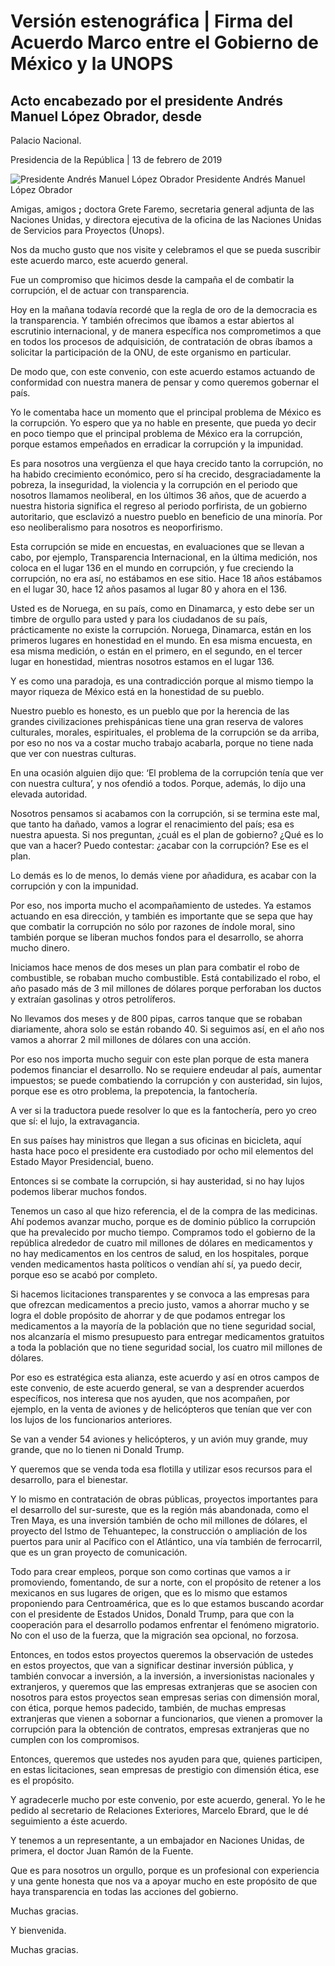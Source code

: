 #  Versión estenográfica | Firma del Acuerdo Marco entre el Gobierno de México y la UNOPS 

##  Acto encabezado por el presidente Andrés Manuel López Obrador, desde
Palacio Nacional.

Presidencia de la República | 13 de febrero de 2019 

![Presidente Andrés Manuel López
Obrador](https://www.gob.mx/cms/uploads/article/main_image/77392/acuerdo_onu_130219_04.jpeg)
Presidente Andrés Manuel López Obrador

Amigas, amigos **;** doctora Grete Faremo, secretaria general adjunta de las
Naciones Unidas, y directora ejecutiva de la oficina de las Naciones Unidas de
Servicios para Proyectos (Unops).

Nos da mucho gusto que nos visite y celebramos el que se pueda suscribir este
acuerdo marco, este acuerdo general.

Fue un compromiso que hicimos desde la campaña el de combatir la corrupción,
el de actuar con transparencia.

Hoy en la mañana todavía recordé que la regla de oro de la democracia es la
transparencia. Y también ofrecimos que íbamos a estar abiertos al escrutinio
internacional, y de manera específica nos comprometimos a que en todos los
procesos de adquisición, de contratación de obras íbamos a solicitar la
participación de la ONU, de este organismo en particular.

De modo que, con este convenio, con este acuerdo estamos actuando de
conformidad con nuestra manera de pensar y como queremos gobernar el país.

Yo le comentaba hace un momento que el principal problema de México es la
corrupción. Yo espero que ya no hable en presente, que pueda yo decir en poco
tiempo que el principal problema de México era la corrupción, porque estamos
empeñados en erradicar la corrupción y la impunidad.

Es para nosotros una vergüenza el que haya crecido tanto la corrupción, no ha
habido crecimiento económico, pero sí ha crecido, desgraciadamente la pobreza,
la inseguridad, la violencia y la corrupción en el periodo que nosotros
llamamos neoliberal, en los últimos 36 años, que de acuerdo a nuestra historia
significa el regreso al periodo porfirista, de un gobierno autoritario, que
esclavizó a nuestro pueblo en beneficio de una minoría. Por eso neoliberalismo
para nosotros es neoporfirismo.

Esta corrupción se mide en encuestas, en evaluaciones que se llevan a cabo,
por ejemplo, Transparencia Internacional, en la última medición, nos coloca en
el lugar 136 en el mundo en corrupción, y fue creciendo la corrupción, no era
así, no estábamos en ese sitio. Hace 18 años estábamos en el lugar 30, hace 12
años pasamos al lugar 80 y ahora en el 136.

Usted es de Noruega, en su país, como en Dinamarca, y esto debe ser un timbre
de orgullo para usted y para los ciudadanos de su país, prácticamente no
existe la corrupción. Noruega, Dinamarca, están en los primeros lugares en
honestidad en el mundo. En esa misma encuesta, en esa misma medición, o están
en el primero, en el segundo, en el tercer lugar en honestidad, mientras
nosotros estamos en el lugar 136.

Y es como una paradoja, es una contradicción porque al mismo tiempo la mayor
riqueza de México está en la honestidad de su pueblo.

Nuestro pueblo es honesto, es un pueblo que por la herencia de las grandes
civilizaciones prehispánicas tiene una gran reserva de valores culturales,
morales, espirituales, el problema de la corrupción se da arriba, por eso no
nos va a costar mucho trabajo acabarla, porque no tiene nada que ver con
nuestras culturas.

En una ocasión alguien dijo que: ‘El problema de la corrupción tenía que ver
con nuestra cultura’, y nos ofendió a todos. Porque, además, lo dijo una
elevada autoridad.

Nosotros pensamos si acabamos con la corrupción, si se termina este mal, que
tanto ha dañado, vamos a lograr el renacimiento del país; esa es nuestra
apuesta. Si nos preguntan, ¿cuál es el plan de gobierno? ¿Qué es lo que van a
hacer? Puedo contestar: ¿acabar con la corrupción? Ese es el plan.

Lo demás es lo de menos, lo demás viene por añadidura, es acabar con la
corrupción y con la impunidad.

Por eso, nos importa mucho el acompañamiento de ustedes. Ya estamos actuando
en esa dirección, y también es importante que se sepa que hay que combatir la
corrupción no sólo por razones de índole moral, sino también porque se liberan
muchos fondos para el desarrollo, se ahorra mucho dinero.

Iniciamos hace menos de dos meses un plan para combatir el robo de
combustible, se robaban mucho combustible. Está contabilizado el robo, el año
pasado más de 3 mil millones de dólares porque perforaban los ductos y
extraían gasolinas y otros petrolíferos.

No llevamos dos meses y de 800 pipas, carros tanque que se robaban
diariamente, ahora solo se están robando 40. Si seguimos así, en el año nos
vamos a ahorrar 2 mil millones de dólares con una acción.

Por eso nos importa mucho seguir con este plan porque de esta manera podemos
financiar el desarrollo. No se requiere endeudar al país, aumentar impuestos;
se puede combatiendo la corrupción y con austeridad, sin lujos, porque ese es
otro problema, la prepotencia, la fantochería.

A ver si la traductora puede resolver lo que es la fantochería, pero yo creo
que sí: el lujo, la extravagancia.

En sus países hay ministros que llegan a sus oficinas en bicicleta, aquí hasta
hace poco el presidente era custodiado por ocho mil elementos del Estado Mayor
Presidencial, bueno.

Entonces si se combate la corrupción, si hay austeridad, si no hay lujos
podemos liberar muchos fondos.

Tenemos un caso al que hizo referencia, el de la compra de las medicinas. Ahí
podemos avanzar mucho, porque es de dominio público la corrupción que ha
prevalecido por mucho tiempo. Compramos todo el gobierno de la república
alrededor de cuatro mil millones de dólares en medicamentos y no hay
medicamentos en los centros de salud, en los hospitales, porque venden
medicamentos hasta políticos o vendían ahí sí, ya puedo decir, porque eso se
acabó por completo.

Si hacemos licitaciones transparentes y se convoca a las empresas para que
ofrezcan medicamentos a precio justo, vamos a ahorrar mucho y se logra el
doble propósito de ahorrar y de que podamos entregar los medicamentos a la
mayoría de la población que no tiene seguridad social, nos alcanzaría el mismo
presupuesto para entregar medicamentos gratuitos a toda la población que no
tiene seguridad social, los cuatro mil millones de dólares.

Por eso es estratégica esta alianza, este acuerdo y así en otros campos de
este convenio, de este acuerdo general, se van a desprender acuerdos
específicos, nos interesa que nos ayuden, que nos acompañen, por ejemplo, en
la venta de aviones y de helicópteros que tenían que ver con los lujos de los
funcionarios anteriores.

Se van a vender 54 aviones y helicópteros, y un avión muy grande, muy grande,
que no lo tienen ni Donald Trump.

Y queremos que se venda toda esa flotilla y utilizar esos recursos para el
desarrollo, para el bienestar.

Y lo mismo en contratación de obras públicas, proyectos importantes para el
desarrollo del sur-sureste, que es la región más abandonada, como el Tren
Maya, es una inversión también de ocho mil millones de dólares, el proyecto
del Istmo de Tehuantepec, la construcción o ampliación de los puertos para
unir al Pacífico con el Atlántico, una vía también de ferrocarril, que es un
gran proyecto de comunicación.

Todo para crear empleos, porque son como cortinas que vamos a ir promoviendo,
fomentando, de sur a norte, con el propósito de retener a los mexicanos en sus
lugares de origen, que es lo mismo que estamos proponiendo para Centroamérica,
que es lo que estamos buscando acordar con el presidente de Estados Unidos,
Donald Trump, para que con la cooperación para el desarrollo podamos enfrentar
el fenómeno migratorio. No con el uso de la fuerza, que la migración sea
opcional, no forzosa.

Entonces, en todos estos proyectos queremos la observación de ustedes en estos
proyectos, que van a significar destinar inversión pública, y también convocar
a inversión, a la inversión, a inversionistas nacionales y extranjeros, y
queremos que las empresas extranjeras que se asocien con nosotros para estos
proyectos sean empresas serias con dimensión moral, con ética, porque hemos
padecido, también, de muchas empresas extranjeras que vienen a sobornar a
funcionarios, que vienen a promover la corrupción para la obtención de
contratos, empresas extranjeras que no cumplen con los compromisos.

Entonces, queremos que ustedes nos ayuden para que, quienes participen, en
estas licitaciones, sean empresas de prestigio con dimensión ética, ese es el
propósito.

Y agradecerle mucho por este convenio, por este acuerdo, general. Yo le he
pedido al secretario de Relaciones Exteriores, Marcelo Ebrard, que le dé
seguimiento a éste acuerdo.

Y tenemos a un representante, a un embajador en Naciones Unidas, de primera,
el doctor Juan Ramón de la Fuente.

Que es para nosotros un orgullo, porque es un profesional con experiencia y
una gente honesta que nos va a apoyar mucho en este propósito de que haya
transparencia en todas las acciones del gobierno.

Muchas gracias.

Y bienvenida.

Muchas gracias.

